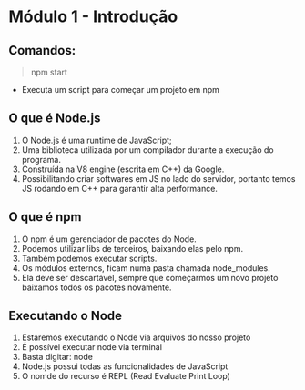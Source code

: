 # Módulo 1 - Introdução

## Comandos:
> npm start
  - Executa um script para começar um projeto em npm

## O que é Node.js
1. O Node.js é uma runtime de JavaScript;
2. Uma biblioteca utilizada por um compilador durante a execução do programa.
3. Construída na V8 engine (escrita em C++) da Google.
4. Possibilitando criar softwares em JS no lado do servidor, portanto temos JS rodando em C++ para garantir alta performance.

## O que é npm
1. O npm é um gerenciador de pacotes do Node.
2. Podemos utilizar libs de terceiros, baixando elas pelo npm.
3. Também podemos executar scripts.
4. Os módulos externos, ficam numa pasta chamada node_modules.
5. Ela deve ser descartável, sempre que começarmos um novo projeto baixamos todos os pacotes novamente.

## Executando o Node
1. Estaremos executando o Node via arquivos do nosso projeto
2. É possível executar node via terminal
3. Basta digitar: node
4. Node.js possui todas as funcionalidades de JavaScript
5. O nomde do recurso é REPL (Read Evaluate Print Loop)
